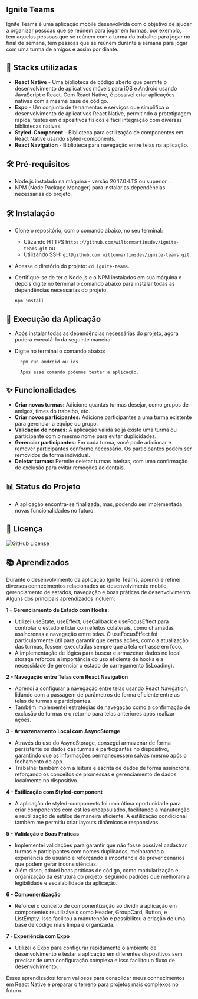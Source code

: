 ## Ignite Teams

Ignite Teams é uma aplicação mobile desenvolvida com o objetivo de ajudar a organizar pessoas que se reúnem para jogar em turmas, por exemplo, tem aquelas pessoas que se reúnem com a turma do trabalho para jogar no final de semana, tem pessoas que se reúnem durante a semana para jogar com uma turma de amigos e assim por diante.


## 🎨 Stacks utilizadas

- **React Native** - Uma biblioteca de código aberto que permite o desenvolvimento de aplicativos móveis para iOS e Android usando JavaScript e React. Com React Native, é possível criar aplicações nativas com a mesma base de código.
- **Expo** - Um conjunto de ferramentas e serviços que simplifica o desenvolvimento de aplicativos React Native, permitindo a prototipagem rápida, testes em dispositivos físicos e fácil integração com diversas bibliotecas nativas.
- **Styled-Component** - Biblioteca para estilização de componentes em React Native usando styled-components.
- **React Navigation** - Biblioteca para navegação entre telas na aplicação.

## 🛠️ Pré-requisitos

-   Node.js instalado na máquina - versão 20.17.0-LTS ou superior .
-   NPM (Node Package Manager) para instalar as dependências necessárias do projeto.

## 🛠️ Instalação

- Clone o repositório, com o comando abaixo, no seu terminal:
   - Utizando HTTPS `https://github.com/wiltonmartinsdev/ignite-teams.git` ou
   - Utilizando SSH: `git@github.com:wiltonmartinsdev/ignite-teams.git`.
- Acesse o diretório do projeto: `cd ignite-teams`.
- Certifique-se de ter o Node.js e o NPM instalados em sua máquina e depois digite no terminal o comando abaixo para instalar todas as dependências necessárias do projeto.

      npm install
    
## 🚀 Execução da Aplicação

-   Após instalar todas as dependências necessárias do projeto, agora poderá executá-lo da seguinte maneira:
-   Digite no terminal o comando abaixo:

          npm run android ou ios

          Após esse comando podemos testar a aplicação.
    
## ✨ Funcionalidades

- **Criar novas turmas:** Adicione quantas turmas desejar, como grupos de amigos, times do trabalho, etc.
- **Criar novos participantes:** Adicione participantes a uma turma existente para gerenciar a equipe ou grupo.
- **Validação de nomes:** A aplicação valida se já existe uma turma ou participante com o mesmo nome para evitar duplicidades.
- **Gerenciar participantes:** Em cada turma, você pode adicionar e remover participantes conforme necessário. Os participantes podem ser removidos de forma individual.
- **Deletar turmas:** Permite deletar turmas inteiras, com uma confirmação de exclusão para evitar remoções acidentais.

## 📊 Status do Projeto

-  A aplicação encontra-se finalizada, mas, podendo ser implementada novas funcionalidades no futuro.


## 📄 Licença

![GitHub License](https://img.shields.io/badge/license-MIT-green)


## 📚 Aprendizados

Durante o desenvolvimento da aplicação Ignite Teams, aprendi e refinei diversos conhecimentos relacionados ao desenvolvimento mobile, gerenciamento de estados, navegação e boas práticas de desenvolvimento. Alguns dos principais aprendizados incluem:

**1 - Gerenciamento de Estado com Hooks:** 
- Utilizei useState, useEffect, useCallback e useFocusEffect para controlar o estado e lidar com efeitos colaterais, como chamadas assíncronas e navegação entre telas. O useFocusEffect foi particularmente útil para garantir que certas ações, como a atualização das turmas, fossem executadas sempre que a tela entrasse em foco.
- A implementação de lógica para buscar e armazenar dados no local storage reforçou a importância do uso eficiente de hooks e a necessidade de gerenciar o estado de carregamento (isLoading).

**2 - Navegação entre Telas com React Navigation** 
- Aprendi a configurar a navegação entre telas usando React Navigation, lidando com a passagem de parâmetros de forma eficiente entre as telas de turmas e participantes.
- Também implementei estratégias de navegação como a confirmação de exclusão de turmas e o retorno para telas anteriores após realizar ações.

**3 - Armazenamento Local com AsyncStorage** 
- Através do uso do AsyncStorage, consegui armazenar de forma persistente os dados das turmas e participantes no dispositivo, garantindo que as informações permanecessem salvas mesmo após o fechamento do app.
- Trabalhei também com a leitura e escrita de dados de forma assíncrona, reforçando os conceitos de promessas e gerenciamento de dados localmente no dispositivo.


**4 - Estilização com Styled-component** 
- A aplicação de styled-components foi uma ótima oportunidade para criar componentes com estilos encapsulados, facilitando a manutenção e reutilização de estilos de maneira eficiente. A estilização condicional também me permitiu criar layouts dinâmicos e responsivos.

**5 - Validação e Boas Práticas** 
- Implementei validações para garantir que não fosse possível cadastrar turmas e participantes com nomes duplicados, melhorando a experiência do usuário e reforçando a importância de prever cenários que podem gerar inconsistências.
- Além disso, adotei boas práticas de código, como modularização e organização da estrutura do projeto, seguindo padrões que melhoram a legibilidade e escalabilidade da aplicação.

**6 - Componentização** 
- Reforcei o conceito de componentização ao dividir a aplicação em componentes reutilizáveis como Header, GroupCard, Button, e ListEmpty. Isso facilitou a manutenção e possibilitou a criação de uma base de código mais limpa e organizada.

**7 - Experiência com Expo** 
- Utilizei o Expo para configurar rapidamente o ambiente de desenvolvimento e testar a aplicação em diferentes dispositivos sem precisar de uma configuração complexa e isso facilitou o fluxo de desenvolvimento.

Esses aprendizados foram valiosos para consolidar meus conhecimentos em React Native e preparar o terreno para projetos mais complexos no futuro.

